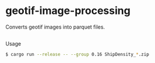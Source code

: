 # geotif-image-processing

Converts geotif images into parquet files.

## 
Usage

```sh
$ cargo run --release -- --group 0.16 ShipDensity_*.zip
```
